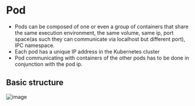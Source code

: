 # Pod
- Pods can be composed of one or even a group of containers that share the same execution environment, the same volume, same ip, port space(as such they can communicate via localhost but different port), IPC namespace.
- Each pod has a unique IP address in the Kubernetes cluster
- Pod communicating with containers of the other pods has to be done in conjunction with the pod ip.


## Basic structure
![image](https://github.com/davidkhala/k8s/assets/7227589/aa14de3c-408d-4484-bb0b-f983353c5385)
